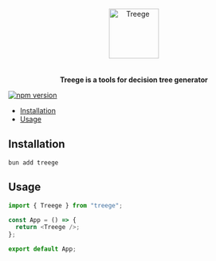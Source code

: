 <div align="center">
  <img alt="Treege" src="https://user-images.githubusercontent.com/108873902/189673125-5d1fdaf3-82d1-486f-bb16-01b0554bd4f1.png" style="padding: 20px;" width="auto" height="100" />
  <p><strong>Treege is a tools for decision tree generator</strong></p>
</div>

[![npm version](https://badge.fury.io/js/treege.svg)](https://badge.fury.io/js/treege)

- [Installation](#Installation)
- [Usage](#Usage)

## Installation

```console
bun add treege
```

## Usage

```typescript jsx
import { Treege } from "treege";

const App = () => {
  return <Treege />;
};

export default App;
```
